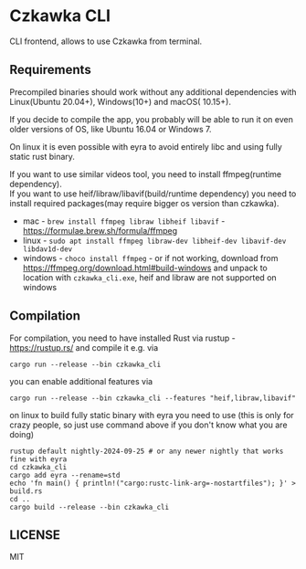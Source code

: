 # Czkawka CLI

CLI frontend, allows to use Czkawka from terminal.

## Requirements

Precompiled binaries should work without any additional dependencies with Linux(Ubuntu 20.04+), Windows(10+) and macOS(
10.15+).

If you decide to compile the app, you probably will be able to run it on even older versions of OS, like Ubuntu 16.04 or
Windows 7.

On linux it is even possible with eyra to avoid entirely libc and using fully static rust binary.

If you want to use similar videos tool, you need to install ffmpeg(runtime dependency).  
If you want to use heif/libraw/libavif(build/runtime dependency) you need to install required packages(may require
bigger os version than czkawka).

- mac - `brew install ffmpeg libraw libheif libavif` - https://formulae.brew.sh/formula/ffmpeg
- linux - `sudo apt install ffmpeg libraw-dev libheif-dev libavif-dev libdav1d-dev`
- windows - `choco install ffmpeg` - or if not working, download from https://ffmpeg.org/download.html#build-windows and
  unpack to location with `czkawka_cli.exe`, heif and libraw are not supported on windows

## Compilation

For compilation, you need to have installed Rust via rustup - https://rustup.rs/ and compile it e.g. via

```shell
cargo run --release --bin czkawka_cli
```

you can enable additional features via

```shell
cargo run --release --bin czkawka_cli --features "heif,libraw,libavif"
```

on linux to build fully static binary with eyra you need to use (this is only for crazy people, so just use command
above if you don't know what you are doing)

```shell
rustup default nightly-2024-09-25 # or any newer nightly that works fine with eyra
cd czkawka_cli
cargo add eyra --rename=std
echo 'fn main() { println!("cargo:rustc-link-arg=-nostartfiles"); }' > build.rs
cd ..
cargo build --release --bin czkawka_cli
```

## LICENSE

MIT
